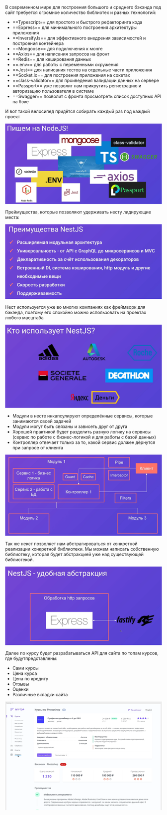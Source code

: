 
В современном мире для построения большого и среднего бэкэнда под сайт требуется огромное количество библиотек и разных технологий:
- ==Typescript== для простого и быстрого рефакторинга кода
- ==Express== для минимального построения архитектуры приложения
- ==InversifyJs== для эффективного внедрения зависимостей и построения контейнера
- ==Mongoose== для подключения к монге
- ==Axios== для написания запросов на фронт
- ==Redis== для кеширования данных
- ==.env== для работы с переменными окружения
- ==Jest== для написания тестов на отдельные части приложения
- ==Socket.io== для построения приложения на сокетах
- ==class-validator== для проиведения валидации данных на сервере
- ==Passport== уже позволит нам прикрутить регистрацию и авторизацию пользователя в системе
- ==Swagger== позволит с фронта просмотреть список доступных API на бэке

И вот такой велосипед придётся собирать каждый раз под каждый проект

![](_png/Pasted%20image%2020230123152131.png)

Преймущества, которые позволяют удерживать несту лидирующие места:

![](_png/Pasted%20image%2020230123164118.png)

Нест используется уже во многих компаниях как фреймворк для бэкэнда, поэтому его спокойно можно использовать на проектах любого масштаба

![](_png/Pasted%20image%2020230123164622.png)

- Модули в несте инкапсулируют определённые сервисы, которые занимаются своей задачей
- Модули могут быть связаны и зависеть друг от друга
- Хорошей практикой будет разделить разную логику на сервисы (сервис по работе с бизнес-логикой и для работы с базой данных)
- Контроллер отвечает только за то, какой сервис должен дёрнутся при запросе от клиента 

![](_png/Pasted%20image%2020230123164737.png)

Так же некст позволяет нам абстрагироваться от конкретной реализации конкретной библиотеки. Мы можем написать собственную библиотеку, которая будет абстракцией уже над существующей библиотекой.

![](_png/Pasted%20image%2020230123165517.png)

Далее по курсу будет разрабатываться API для сайта по топам курсов, где будутпредставлены:
- Сами курсы
- Цена курса
- Цена по кредиту
- Отзывы
- Оценки
- Различные вкладки сайта

![](_png/Pasted%20image%2020230123170100.png)